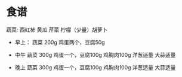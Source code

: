 # 食谱

蔬菜: 西红柿 黄瓜 芹菜 柠檬（少量）胡萝卜 


- 早上： 蔬菜 200g 鸡蛋两个，豆腐50g

- 中午 蔬菜 300g 鸡蛋一个，豆腐100g 鸡胸肉100g 洋葱适量 大蒜适量

- 晚上 蔬菜 300g 鸡蛋一个，豆腐100g 鸡胸肉100g 洋葱适量 大蒜适量
